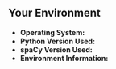 <!--- Please provide a summary in the title and describe your issue here.
Is this a bug or feature request? If a bug, include all the steps that led to the issue.

If you're looking for help with your code, consider posting a question on StackOverflow instead:
http://stackoverflow.com/questions/tagged/spacy -->


## Your Environment
<!-- Include details of your environment -->
* **Operating System:** 
* **Python Version Used:** 
* **spaCy Version Used:** 
* **Environment Information:** 
